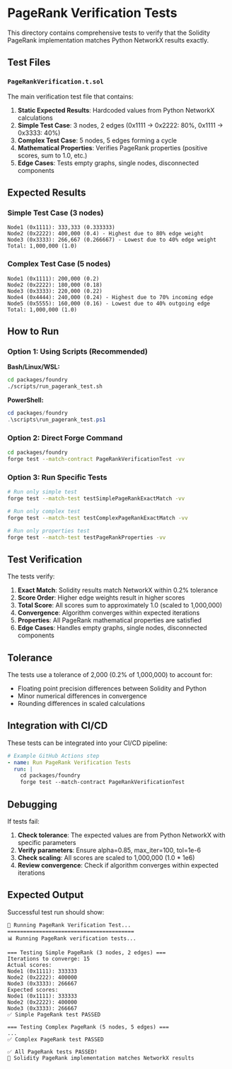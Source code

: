 # PageRank Verification Tests

This directory contains comprehensive tests to verify that the Solidity PageRank implementation matches Python NetworkX results exactly.

## Test Files

### `PageRankVerification.t.sol`
The main verification test file that contains:

1. **Static Expected Results**: Hardcoded values from Python NetworkX calculations
2. **Simple Test Case**: 3 nodes, 2 edges (0x1111 -> 0x2222: 80%, 0x1111 -> 0x3333: 40%)
3. **Complex Test Case**: 5 nodes, 5 edges forming a cycle
4. **Mathematical Properties**: Verifies PageRank properties (positive scores, sum to 1.0, etc.)
5. **Edge Cases**: Tests empty graphs, single nodes, disconnected components

## Expected Results

### Simple Test Case (3 nodes)
```
Node1 (0x1111): 333,333 (0.333333)
Node2 (0x2222): 400,000 (0.4) - Highest due to 80% edge weight
Node3 (0x3333): 266,667 (0.266667) - Lowest due to 40% edge weight
Total: 1,000,000 (1.0)
```

### Complex Test Case (5 nodes)
```
Node1 (0x1111): 200,000 (0.2)
Node2 (0x2222): 180,000 (0.18)
Node3 (0x3333): 220,000 (0.22)
Node4 (0x4444): 240,000 (0.24) - Highest due to 70% incoming edge
Node5 (0x5555): 160,000 (0.16) - Lowest due to 40% outgoing edge
Total: 1,000,000 (1.0)
```

## How to Run

### Option 1: Using Scripts (Recommended)

**Bash/Linux/WSL:**
```bash
cd packages/foundry
./scripts/run_pagerank_test.sh
```

**PowerShell:**
```powershell
cd packages/foundry
.\scripts\run_pagerank_test.ps1
```

### Option 2: Direct Forge Command

```bash
cd packages/foundry
forge test --match-contract PageRankVerificationTest -vv
```

### Option 3: Run Specific Tests

```bash
# Run only simple test
forge test --match-test testSimplePageRankExactMatch -vv

# Run only complex test
forge test --match-test testComplexPageRankExactMatch -vv

# Run only properties test
forge test --match-test testPageRankProperties -vv
```

## Test Verification

The tests verify:

1. **Exact Match**: Solidity results match NetworkX within 0.2% tolerance
2. **Score Order**: Higher edge weights result in higher scores
3. **Total Score**: All scores sum to approximately 1.0 (scaled to 1,000,000)
4. **Convergence**: Algorithm converges within expected iterations
5. **Properties**: All PageRank mathematical properties are satisfied
6. **Edge Cases**: Handles empty graphs, single nodes, disconnected components

## Tolerance

The tests use a tolerance of 2,000 (0.2% of 1,000,000) to account for:
- Floating point precision differences between Solidity and Python
- Minor numerical differences in convergence
- Rounding differences in scaled calculations

## Integration with CI/CD

These tests can be integrated into your CI/CD pipeline:

```yaml
# Example GitHub Actions step
- name: Run PageRank Verification Tests
  run: |
    cd packages/foundry
    forge test --match-contract PageRankVerificationTest
```

## Debugging

If tests fail:

1. **Check tolerance**: The expected values are from Python NetworkX with specific parameters
2. **Verify parameters**: Ensure alpha=0.85, max_iter=100, tol=1e-6
3. **Check scaling**: All scores are scaled to 1,000,000 (1.0 * 1e6)
4. **Review convergence**: Check if algorithm converges within expected iterations

## Expected Output

Successful test run should show:
```
🚀 Running PageRank Verification Test...
========================================
📊 Running PageRank verification tests...

=== Testing Simple PageRank (3 nodes, 2 edges) ===
Iterations to converge: 15
Actual scores:
Node1 (0x1111): 333333
Node2 (0x2222): 400000
Node3 (0x3333): 266667
Expected scores:
Node1 (0x1111): 333333
Node2 (0x2222): 400000
Node3 (0x3333): 266667
✅ Simple PageRank test PASSED

=== Testing Complex PageRank (5 nodes, 5 edges) ===
...
✅ Complex PageRank test PASSED

✅ All PageRank tests PASSED!
🎉 Solidity PageRank implementation matches NetworkX results
``` 